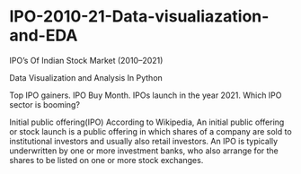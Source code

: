 # IPO-2010-21-Data-visualiazation-and-EDA

IPO’s Of Indian Stock Market (2010–2021)

Data Visualization and Analysis In Python

Top IPO gainers. IPO Buy Month. IPOs launch in the year 2021. Which IPO sector is booming?

Initial public offering(IPO)
According to Wikipedia, An initial public offering or stock launch is a public offering in which shares of a company are sold to institutional investors and usually also retail investors. An IPO is typically underwritten by one or more investment banks, who also arrange for the shares to be listed on one or more stock exchanges.
